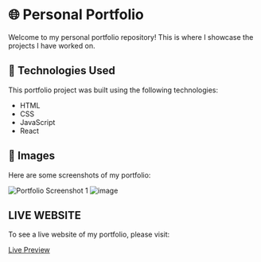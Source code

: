 # 🌐 Personal Portfolio

Welcome to my personal portfolio repository! This is where I showcase the projects I have worked on.

## 🔧 Technologies Used

This portfolio project was built using the following technologies:
- HTML
- CSS
- JavaScript
- React

## 🚀 Images

Here are some screenshots of my portfolio:

![Portfolio Screenshot 1](https://github.com/sometimesb/Personal-Portfolio/assets/77695101/b5844d28-e6d8-42be-9c38-ad403d4d0637)
![image](https://github.com/sometimesb/Personal-Portfolio/assets/77695101/8f4abc4b-d7d8-4371-8de5-cfb5ed11d4da)

## LIVE WEBSITE

To see a live website of my portfolio, please visit:

[Live Preview](https://bilalzakaria.vercel.app)
